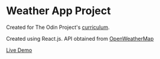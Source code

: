 # Weather App Project

Created for The Odin Project's [curriculum](https://www.theodinproject.com/courses/javascript/lessons/weather-app).

Created using React.js. API obtained from [OpenWeatherMap](https://openweathermap.org/)

[Live Demo](https://bikesh78.github.io/weather-app/)

